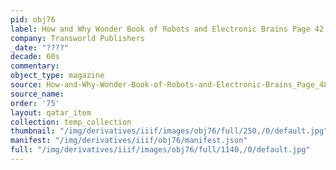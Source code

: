 ```yaml
---
pid: obj76
label: How and Why Wonder Book of Robots and Electronic Brains Page 42
company: Transworld Publishers
_date: "????"
decade: 60s
commentary: 
object_type: magazine
source: How-and-Why-Wonder-Book-of-Robots-and-Electronic-Brains_Page_48
source_name: 
order: '75'
layout: qatar_item
collection: temp_collection
thumbnail: "/img/derivatives/iiif/images/obj76/full/250,/0/default.jpg"
manifest: "/img/derivatives/iiif/obj76/manifest.json"
full: "/img/derivatives/iiif/images/obj76/full/1140,/0/default.jpg"
---
```

